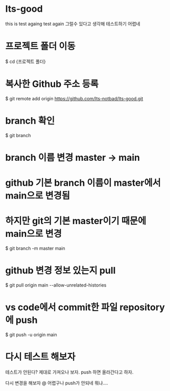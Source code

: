 # Its-good
this is test againg 
test again
그럴수 있다고 생각해 테스트하기 어렵네
# 프로젝트 폴더 이동
$ cd {프로젝트 폴더}

# 복사한 Github 주소 등록
$ git remote add origin https://github.com/Its-notbad/Its-good.git

# branch 확인
$ git branch

# branch 이름 변경 master -> main 
# github 기본 branch 이름이 master에서 main으로 변경됨
# 하지만 git의 기본 master이기 때문에 main으로 변경
$ git branch -m master main

# github 변경 정보 있는지 pull
$ git pull origin main --allow-unrelated-histories

# vs code에서 commit한 파일 repository에 push
$ git push -u origin main

# 다시 테스트 해보자
테스트가 안된다?
제대로 가져오나 보자.
push 하면 올라간다고 하자.

다시 변경을 해보자
@ 어렵구나
push가 안되네 뭐냐....